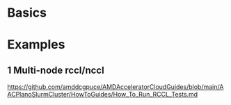 # Basics

# Examples
## 1 Multi-node rccl/nccl
https://github.com/amddcgpuce/AMDAcceleratorCloudGuides/blob/main/AACPlanoSlurmCluster/HowToGuides/How_To_Run_RCCL_Tests.md
